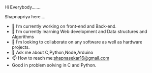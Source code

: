 Hi Everybody.......

Shapnapriya here....



- 🔭 I’m currently working on front-end and Back-end.
- 🌱 I’m currently learning Web development and Data structures and Algorithms
- 👯 I’m looking to collaborate on any software as well as hardware projects.
- 💬 Ask me about C,Python,Node,Arduino
- 📫 How to reach me:shapnasekar16@gmail.com
- Good in problem solving in C and Python.
  

